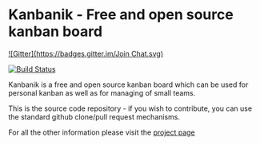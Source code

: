 Kanbanik - Free and open source kanban board
======
[![Gitter](https://badges.gitter.im/Join Chat.svg)](https://gitter.im/jelkosz/kanbanik?utm_source=badge&utm_medium=badge&utm_campaign=pr-badge&utm_content=badge)

[![Build Status](https://travis-ci.org/jelkosz/kanbanik.svg?branch=master)](https://travis-ci.org/jelkosz/kanbanik)

Kanbanik is a free and open source kanban board which can be used for personal kanban as well as for managing of small teams.

This is the source code repository - if you wish to contribute, you can use the standard github clone/pull request mechanisms.

For all the other information please visit the [project page](https://code.google.com/p/kanbanik/)
